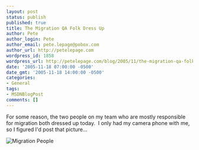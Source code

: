 ```yaml
---
layout: post
status: publish
published: true
title: The Migration QA Folk Dress Up
author: Pete
author_login: Pete
author_email: pete.lepage@pobox.com
author_url: http://petelepage.com
wordpress_id: 1858
wordpress_url: http://petelepage.com/blog/2005/11/the-migration-qa-folk-dress-up/
date: '2005-11-18 07:00:00 -0500'
date_gmt: '2005-11-18 14:00:00 -0500'
categories:
- General
tags:
- MSDNBlogPost
comments: []
---
```

<p>For some reason, the two people on my team who are mostly responsible for migration both dressed up today.&nbsp; I only had my camera phone with me, so I figured I'd post that picture...</p>
<p><img alt="Migration People" src="http://www.bigbackpack.ca/nGallery/photos/27/6/600x450.aspx"/></p>
